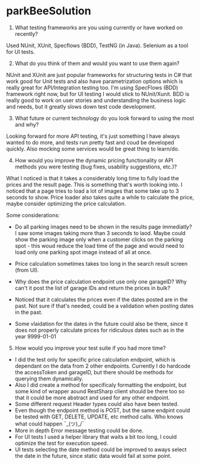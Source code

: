# parkBeeSolution

1. What testing frameworks are you using currently or have worked on recently?

Used NUnit, XUnit, Specflows (BDD), TestNG (in Java). Selenium as a tool for UI tests.

2. What do you think of them and would you want to use them again?

NUnit and XUnit are just popular frameworks for structuring tests in C# that
work good for Unit tests and also have parametrization options which is really great for API/Integration testing too.
I'm using SpecFlows (BDD) framework right now, but for UI testing I would stick to NUnit/Xunit.
BDD is really good to work on user stories and understanding the business logic and needs, but it greatly slows down test code development.

3. What future or current technology do you look forward to using the most and why?

Looking forward for more API testing, it's just something I have always wanted to do more, and tests run pretty fast and coud be developed quickly.
Also mocking some services would be great thing to learn/do.

4. How would you improve the dynamic pricing functionality or API methods you were testing (bug fixes, usability suggestions, etc.)?

What I noticed is that it takes a considerably long time to fully load the prices and the result page. This is something that's worth looking into.
I noticed that a page tries to load a lot of images that some take up to 3 seconds to show. Price loader also takes quite a while to calculate the price, maybe consider optimizing the price calculation.

Some considerations:

- Do all parking images need to be shown in the results page immediatly? I saw some images taking more than 3 seconds to laod.
Maybe could show the parking image only when a customer clicks on the parking spot - this woud reduce the load time of the page and would need to load only one parking spot image instead of all at once.

- Price calculation sometimes takes too long in the search result screen (from UI).

- Why does the price calculation endpoint use only one garageID? Why can't it post the list of garage IDs and return the prices in bulk?

- Noticed that it calculates the prices even if the dates posted are in the past. Not sure if that's needed, could be a validation when posting dates in the past.

- Some vlaidation for the dates in the future could also be there, since it does not properly calculate prices for ridiculous dates such as in the year 9999-01-01

5. How would you improve your test suite if you had more time?

- I did the test only for specific price calculation endpoint, which is dependant on the data from 2 other endpoints.
Currently I do hardcode the accessToken and garageID, but there should be methods for querying them dynamically.
- Also I did create a method for specificaly formatting the endpoint, but some kind of wrapper aound RestSharp client should be there too so that it could be more abstract and used for any other endpoint.
- Some different request Header types could also have been tested.
- Even though the endpoint method is POST, but the same endpint could be tested with GET, DELETE, UPDATE, etc method calls. Who knows what could happen ¯\_(ツ)_/¯
- More in depth Error message testing could be done.
- For UI tests I used a helper library that waits a bit too long, I could optimize the test for execution speed.
- UI tests selecting the date method could be improved to aways select the date in the future, since static data would fail at some point.

